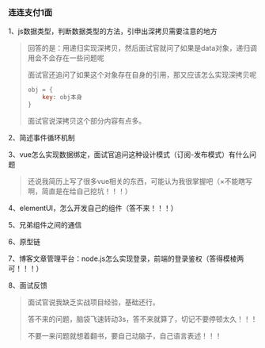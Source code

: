 ### 连连支付1面

1、js数据类型，判断数据类型的方法，引申出深拷贝需要注意的地方

> 回答的是：用递归实现深拷贝，然后面试官就问了如果是data对象，递归调用会不会存在一些问题呢
>
> 面试官还追问了如果这个对象存在自身的引用，那又应该怎么实现深拷贝呢
>
> ```javascript
> obj = {
>     key: obj本身
> }
> ```
>
> 面试官说深拷贝这个部分内容有点多。

2、简述事件循环机制

3、vue怎么实现数据绑定，面试官追问这种设计模式（订阅-发布模式）有什么问题

> 还说我简历上写了很多vue相关的东西，可能认为我很掌握吧（×不能瞎写啊，简直是在给自己挖坑！！！）

4、elementUI，怎么开发自己的组件（答不来！！！）

5、兄弟组件之间的通信

6、原型链

7、博客文章管理平台：node.js怎么实现登录，前端的登录鉴权（答得模棱两可！！！）

8、面试反馈

> 面试官说我缺乏实战项目经验，基础还行。
>
> 答不来的问题，脑袋飞速转动3s，答不来就算了，切记不要停顿太久！！！
>
> 不要一来问题就想着翻书，要自己动脑子，自己语言表述！！！